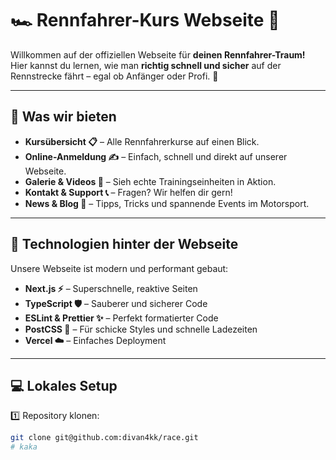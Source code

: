# 🏎️ Rennfahrer-Kurs Webseite 🏁

Willkommen auf der offiziellen Webseite für **deinen Rennfahrer-Traum!**  
Hier kannst du lernen, wie man **richtig schnell und sicher** auf der Rennstrecke fährt – egal ob Anfänger oder Profi. 🚦

---

## 🌟 Was wir bieten

- **Kursübersicht 📋** – Alle Rennfahrerkurse auf einen Blick.  
- **Online-Anmeldung ✍️** – Einfach, schnell und direkt auf unserer Webseite.  
- **Galerie & Videos 🎥** – Sieh echte Trainingseinheiten in Aktion.  
- **Kontakt & Support 📞** – Fragen? Wir helfen dir gern!  
- **News & Blog 📰** – Tipps, Tricks und spannende Events im Motorsport.  

---

## 🚀 Technologien hinter der Webseite

Unsere Webseite ist modern und performant gebaut:  

- **Next.js ⚡** – Superschnelle, reaktive Seiten  
- **TypeScript 🛡️** – Sauberer und sicherer Code  
- **ESLint & Prettier ✨** – Perfekt formatierter Code  
- **PostCSS 🎨** – Für schicke Styles und schnelle Ladezeiten  
- **Vercel ☁️** – Einfaches Deployment  

---

## 💻 Lokales Setup

1️⃣ Repository klonen:  

```bash
git clone git@github.com:divan4kk/race.git
# kaka
